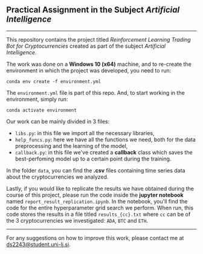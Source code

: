 ## Practical Assignment in the Subject *Artificial Intelligence*

--------------

This repository contains the project titled *Reinforcement Learning Trading Bot for Cryptocurrencies* created as part of
the subject *Artificial Intelligence*. 

The work was done on a **Windows 10 (x64)** machine, and to re-create the environment in which the project was developed, you need
to run:
```
conda env create -f environment.yml
```
The ``environment.yml`` file is part of this repo. And, to start working in the environment, simply run:
```
conda activate environment
```

Our work can be mainly divided in 3 files:
- ``libs.py``: in this file we import all the necessary libraries,
- ``help_funcs.py``: here we have all the functions we need, both for the data preprocessing and the learning of the model,
- ``callback.py``: in this file we've created a **callback** class which saves the best-perfoming model up to a certain
point during the training.

In the folder ``data``, you can find the **.csv** files containing time series data about the cryptocurrencies we 
analyzed.

Lastly, if you would like to replicate the results we have obtained during the course of this project, please run the
code inside the **jupyter notebook** named ``report_result_replication.ipynb``. In the notebook, you'll find the code
for the entire hyperparameter grid search we perform. When run, this code stores the results in a file titled 
``results_{cc}.txt`` where ``cc`` can be of the 3 cryptocurrencies we investigated: ``ADA``, ``BTC`` and ``ETH``.

--------

For any suggestions on how to improve this work, please contact me at 
[ds2243@student.uni-lj.si](https://gmail.google.com/inbox/).